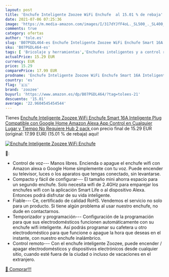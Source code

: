 ```yaml
---
layout: post
title: 'Enchufe Inteligente Zoozee WiFi Enchufe  al 15.01 % de rebaja'
date: 2021-07-06 07:25:36
image: 'https://m.media-amazon.com/images/I/317dYJfF4oL._SL500_._SL400_.jpg'
comments: true
category: ofertas
author: 'tole.es'
slug: 'B07PGDL464-es Enchufe Inteligente Zoozee WiFi Enchufe Smart 16A...'
sku: 'B07PGDL464-es'
tags: [ 'Bricolaje y herramientas','Enchufes inteligentes y a control remoto','Enchufes y accesorios','Instalación eléctrica','alexa','enchufe','google','home','inteligente','zoozee', ]
actualPrice: 15.29 EUR
currency: EUR
price: 15.29
comparePrice: 17.99 EUR
prodname: 'Enchufe Inteligente Zoozee WiFi Enchufe Smart 16A Inteligente Plug Compatible con Google Home Amazon Alexa  App Control en Cualquier Lugar y Tiempo  No Requiere Hub  2 pack '
country: 'es'
flag: '🇪🇸'
brand: 'zoozee'
buyurl: 'https://www.amazon.es/dp/B07PGDL464/?tag=tolees-21'
descuento: '15.01'
average: '22.9604545454544'
---
```


Tienes [Enchufe Inteligente Zoozee WiFi Enchufe Smart 16A Inteligente Plug Compatible con Google Home Amazon Alexa  App Control en Cualquier Lugar y Tiempo  No Requiere Hub  2 pack ](https://www.amazon.es/dp/B07PGDL464/?tag=tolees-21) con precio final de  15.29 EUR (original: 17.99 EUR) (15.01 %  de rebaja) aqui!

[![Enchufe Inteligente Zoozee WiFi Enchufe ](https://m.media-amazon.com/images/I/317dYJfF4oL._SL500_._SL400_.jpg)](https://www.amazon.es/dp/B07PGDL464/?tag=tolees-21)

🔎:

- Control de voz--- Manos libres. Encienda o apague el enchufe wifi con Amazon alexa o Google Home simplemente con tu voz. Puede encender su televisor, luces o los aparatos que tengas conectado, sin levantarse.
- Compacto y fácil de configurar--- El tamaño mini ahorra espacio para un segundo enchufe. Solo necesita wifi de 2.4GHz para emparejar los enchufes wifi con la aplicación Smart Life o al dispositivo Alexa. Entonces podrá disfrutar de su vida inteligente.
- Fiable--- Ce, certificado de calidad RoHS. Vendemos el servicio no solo para un producto. Si tiene algún problema al usar nuestro enchufe, no dude en contactarnos.
- Temporizador y programación--- Configuración de la programación para que sus electrodomésticos funcionen automáticamente con su enchufe wifi inteligente. Así podrás programar su cafetera u otro electrodoméstico para que funcione o apague la hora que deseas en el instante, con nuestro enchufe inalámbrico.
- Control remoto--- Con el enchufe inteligente Zoozee, puede encender / apagar electrodomésticos y dispositivos electrónicos desde cualquier sitio, cuando esté fuera de la ciudad o incluso de vacaciones en el extranjero.

[🛒 Comprar!!!](https://www.amazon.es/dp/B07PGDL464/?tag=tolees-21)
